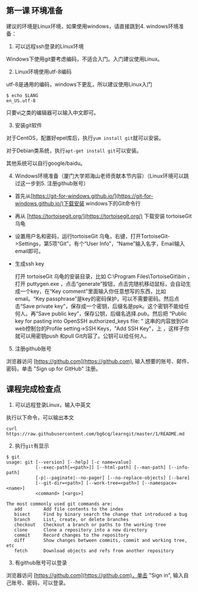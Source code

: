 ## 第一课 环境准备

建议的环境是Linux环境，如果使用windows，请直接跳到4. windows环境准备：

1. 可以远程ssh登录的Linux环境

Windows下使用git要考虑编码，不适合入门。入门建议使用Linux。

2. Linux环境使用utf-8编码

utf-8是通用的编码，windows下更乱，所以建议使用Linux入门
````
$ echo $LANG
en_US.utf-8
````

只要vi之类的编辑器可以输入中文即可。

3. 安装git软件

对于CentOS，配置好epel库后，执行`yum install git`就可以安装。

对于Debian类系统，执行`apt-get install git`可以安装。

其他系统可以自行google/baidu。

4. Windows环境准备（厦门大学郑海山老师贡献本节内容）（Linux环境可以跳过这一步到5. 注册github账号）

* 首先从[https://git-for-windows.github.io/](https://git-for-windows.github.io/)下载安装 windows下的Git命令行

* 再从 [https://tortoisegit.org/](https://tortoisegit.org/) 下载安装 tortoiseGit 乌龟

* 设置用户名和密码，运行tortoiseGit 乌龟，右键，打开TortoiseGit->Settings，第5项“Git”，有个“User Info”，“Name”输入名字，Email输入email即可。

* 生成ssh key

  打开 tortoiseGit 乌龟的安装目录，比如 C:\Program Files\TortoiseGit\bin ，打开 puttygen.exe ，点击“generate”按钮，点击完随机移动鼠标，会自动生成一个key，在“Key comment”里面输入你任意想写的东西，比如email。“Key passphrase”是key的密码保护，可以不需要密码。然后点击“Save private key”，保存成一个密钥，后缀名是ppk。这个密钥不能给任何人。再“Save public key”，保存公钥，后缀名选择.pub。然后把 “Public key for pasting into OpenSSH authorized_keys file: " 这串的内容放到Git web控制台的Profile setting->SSH Keys，"Add SSH Key"，上 ，这样子你就可以用密钥push 和pull Git内容了。公钥可以给任何人。

5. 注册github账号

浏览器访问 [https://github.com](https://github.com), 输入想要的账号、邮件、密码，单击 "Sign up for GitHub" 注册。

## 课程完成检查点

1. 可以远程登录Linux，输入中英文

执行以下命令，可以输出本文
````
curl https://raw.githubusercontent.com/bg6cq/learngit/master/1/README.md
````
2. 执行`git`有显示
```
$ git
usage: git [--version] [--help] [-c name=value]
           [--exec-path[=<path>]] [--html-path] [--man-path] [--info-path]
           [-p|--paginate|--no-pager] [--no-replace-objects] [--bare]
           [--git-dir=<path>] [--work-tree=<path>] [--namespace=<name>]
           <command> [<args>]

The most commonly used git commands are:
   add        Add file contents to the index
   bisect     Find by binary search the change that introduced a bug
   branch     List, create, or delete branches
   checkout   Checkout a branch or paths to the working tree
   clone      Clone a repository into a new directory
   commit     Record changes to the repository
   diff       Show changes between commits, commit and working tree, etc
   fetch      Download objects and refs from another repository
```

3. 有github账号可以登录
   
浏览器访问 [https://github.com](https://github.com)，单击 "Sign in", 输入自己账号、密码，可以登录。

